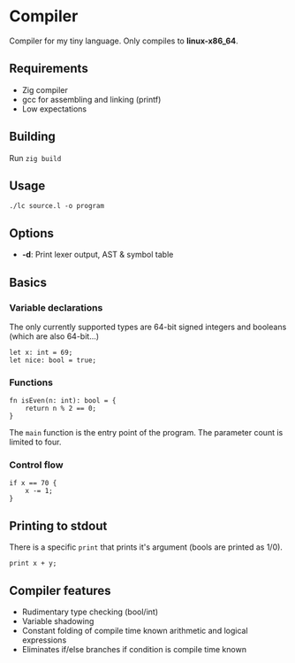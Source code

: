 
# Compiler
Compiler for my tiny language. Only compiles to **linux-x86_64**.

## Requirements
* Zig compiler
* gcc for assembling and linking (printf)
* Low expectations

## Building
Run `zig build`

## Usage
`./lc source.l -o program`

## Options
* **-d**: Print lexer output, AST & symbol table

## Basics
### Variable declarations
The only currently supported types are 64-bit signed integers and booleans
(which are also 64-bit...)
```
let x: int = 69;
let nice: bool = true;
```

### Functions
```
fn isEven(n: int): bool = {
    return n % 2 == 0; 
}
```
The `main` function is the entry point of the program.
The parameter count is limited to four.

### Control flow
```
if x == 70 {
    x -= 1;
}
```

## Printing to stdout
There is a specific `print` that prints it's argument (bools are printed as 1/0).
```
print x + y;
```

## Compiler features
* Rudimentary type checking (bool/int)
* Variable shadowing
* Constant folding of compile time known arithmetic and logical expressions
* Eliminates if/else branches if condition is compile time known
